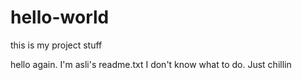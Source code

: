 # hello-world
this is my project stuff


hello again. I'm asli's readme.txt I don't know what to do. Just chillin
